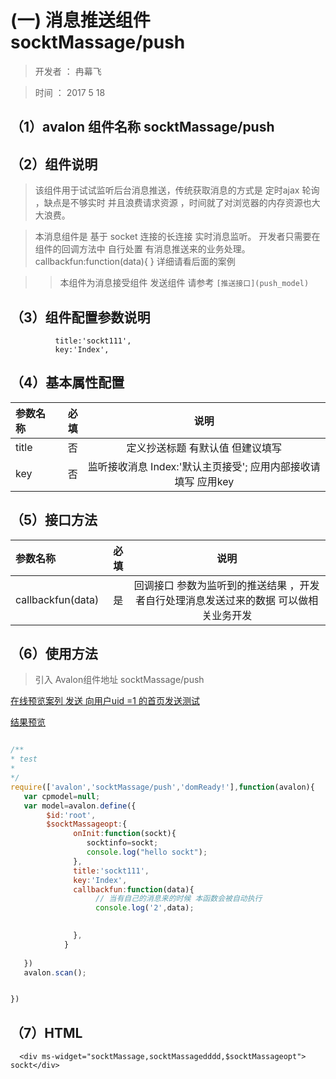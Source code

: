 # (一) 消息推送组件 socktMassage/push

> 开发者 ： 冉幕飞

> 时间 ： 2017 5 18 

## （1）avalon 组件名称 socktMassage/push


## （2）组件说明

  > 该组件用于试试监听后台消息推送，传统获取消息的方式是 定时ajax 轮询 ，缺点是不够实时 并且浪费请求资源 ，时间就了对浏览器的内存资源也大大浪费。

  > 本消息组件是 基于 socket 连接的长连接 实时消息监听。 开发者只需要在组件的回调方法中 自行处置 有消息推送来的业务处理。 callbackfun:function(data){ } 详细请看后面的案例

 >> 本组件为消息接受组件 发送组件 请参考  `[推送接口](push_model)`


## （3）组件配置参数说明

              title:'sockt111',              
              key:'Index',
              

## （4）基本属性配置

| 参数名称      |    必填 | 说明  |
| :-------- | --------:| :--: |
|title|否| 定义抄送标题 有默认值 但建议填写 |
|key|否|  监听接收消息    Index:'默认主页接受'; 应用内部接收请填写 应用key |

##  （5）接口方法

| 参数名称      |    必填 | 说明  |
| :-------- | --------:| :--: |
|callbackfun(data)|是| 回调接口  参数为监听到的推送结果 ，开发者自行处理消息发送过来的数据 可以做相关业务开发  |



## （6）使用方法

  > 引入 Avalon组件地址 socktMassage/push

   [在线预览案列 发送 向用户uid =1 的首页发送测试](http://www.apps.com//index.php?app=Invoicimg&m=TestApi&a=testsentpush&uid=1&type=1&location=Index) 



   [结果预览](http://www.apps.com/index.php?app=Invoicimg&m=TestApi&a=widget)

``` javascript

/**
* test
* 
*/
require(['avalon','socktMassage/push','domReady!'],function(avalon){
   var cpmodel=null;
   var model=avalon.define({ 
        $id:'root',
        $socktMassageopt:{
              onInit:function(sockt){
                 socktinfo=sockt;
                 console.log("hello sockt");
              },
              title:'sockt111',              
              key:'Index',
              callbackfun:function(data){
                   // 当有自己的消息来的时候 本函数会被自动执行
                   console.log('2',data);
                  

              },
            }
            
   })
   avalon.scan();


})

```
## （7）HTML
```
  <div ms-widget="socktMassage,socktMassagedddd,$socktMassageopt"> sockt</div>


```





